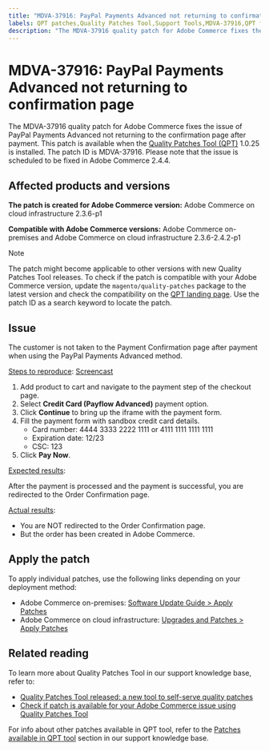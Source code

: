 ```yaml
---
title: "MDVA-37916: PayPal Payments Advanced not returning to confirmation page"
labels: QPT patches,Quality Patches Tool,Support Tools,MDVA-37916,QPT fixes,Magento Commerce,Magento Commerce Cloud,QPT 1.0.25,2.3.6,2.3.6-p1,2.3.7,2.4.0,2.4.0-p1,2.4.1,2.4.1-p1,2.4.2,2.4.2-p1,Adobe Commerce,cloud infrastructure,on-premises,quality patches for Adobe Commerce
description: "The MDVA-37916 quality patch for Adobe Commerce fixes the issue of PayPal Payments Advanced not returning to the confirmation page after payment. This patch is available when the [Quality Patches Tool (QPT)](https://devdocs.magento.com/guides/v2.4/comp-mgr/patching.html#mqp) 1.0.25 is installed. The patch ID is MDVA-37916. Please note that the issue is scheduled to be fixed in Adobe Commerce 2.4.4."
---
```


# MDVA-37916: PayPal Payments Advanced not returning to confirmation page

The MDVA-37916 quality patch for Adobe Commerce fixes the issue of PayPal Payments Advanced not returning to the confirmation page after payment. This patch is available when the [Quality Patches Tool (QPT)](https://devdocs.magento.com/guides/v2.4/comp-mgr/patching.html#mqp) 1.0.25 is installed. The patch ID is MDVA-37916. Please note that the issue is scheduled to be fixed in Adobe Commerce 2.4.4.

## Affected products and versions

**The patch is created for Adobe Commerce version:**
Adobe Commerce on cloud infrastructure 2.3.6-p1

**Compatible with Adobe Commerce versions:**
Adobe Commerce on-premises and Adobe Commerce on cloud infrastructure 2.3.6-2.4.2-p1

>[!NOTE]
>
>The patch might become applicable to other versions with new Quality Patches Tool releases. To check if the patch is compatible with your Adobe Commerce version, update the `magento/quality-patches` package to the latest version and check the compatibility on the [QPT landing page](https://devdocs.magento.com/quality-patches/tool.html#patch-grid). Use the patch ID as a search keyword to locate the patch.

## Issue

The customer is not taken to the Payment Confirmation page after payment when using the PayPal Payments Advanced method.

<u>Steps to reproduce</u>: [Screencast](https://assets.adobe.com/public/025d479b-5796-4772-6f3d-adc86306a799)

1. Add product to cart and navigate to the payment step of the checkout page.
1. Select **Credit Card (Payflow Advanced)** payment option.
1. Click **Continue** to bring up the iframe with the payment form.
1. Fill the payment form with sandbox credit card details.
    * Card number: 4444 3333 2222 1111 or 4111 1111 1111 1111
    * Expiration date: 12/23
    * CSC: 123
1. Click **Pay Now**.

<u>Expected results</u>:

After the payment is processed and the payment is successful, you are redirected to the Order Confirmation page.

<u>Actual results</u>:

* You are NOT redirected to the Order Confirmation page.
* But the order has been created in Adobe Commerce.

## Apply the patch

To apply individual patches, use the following links depending on your deployment method:

* Adobe Commerce on-premises: [Software Update Guide > Apply Patches](https://devdocs.magento.com/guides/v2.4/comp-mgr/patching/mqp.html)
* Adobe Commerce on cloud infrastructure: [Upgrades and Patches > Apply Patches](https://devdocs.magento.com/cloud/project/project-patch.html)

## Related reading

To learn more about Quality Patches Tool in our support knowledge base, refer to:

* [Quality Patches Tool released: a new tool to self-serve quality patches](https://support.magento.com/hc/en-us/articles/360047139492)
* [Check if patch is available for your Adobe Commerce issue using Quality Patches Tool](https://support.magento.com/hc/en-us/articles/360047125252)

For info about other patches available in QPT tool, refer to the [Patches available in QPT tool](https://support.magento.com/hc/en-us/sections/360010506631-Patches-available-in-QPT-tool-) section in our support knowledge base.